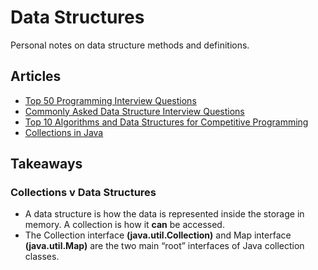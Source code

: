 # Data Structures
Personal notes on data structure methods and definitions.

## Articles
- [Top 50 Programming Interview Questions](https://simpleprogrammer.com/programming-interview-questions/)
- [Commonly Asked Data Structure Interview Questions](https://www.geeksforgeeks.org/commonly-asked-data-structure-interview-questions-set-1/)
- [Top 10 Algorithms and Data Structures for Competitive Programming](https://www.geeksforgeeks.org/top-algorithms-and-data-structures-for-competitive-programming/)
- [Collections in Java](https://www.geeksforgeeks.org/collections-in-java-2/)


## Takeaways
### Collections v Data Structures
- A data structure is how the data is represented inside the storage in memory. A collection is how it **can** be accessed.
- The Collection interface **(java.util.Collection)** and Map interface **(java.util.Map)** are the two main “root” interfaces of Java collection classes.
